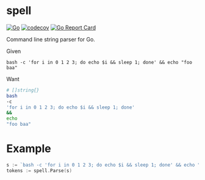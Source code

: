 # spell

[![Go](https://github.com/otiai10/spell/actions/workflows/go.yml/badge.svg)](https://github.com/otiai10/spell/actions/workflows/go.yml)
[![codecov](https://codecov.io/gh/otiai10/spell/branch/master/graph/badge.svg)](https://codecov.io/gh/otiai10/spell)
[![Go Report Card](https://goreportcard.com/badge/github.com/otiai10/spell)](https://goreportcard.com/report/github.com/otiai10/spell)

Command line string parser for Go.

Given

```
bash -c 'for i in 0 1 2 3; do echo $i && sleep 1; done' && echo "foo baa"
```

Want

```sh
# []string{}
bash
-c
'for i in 0 1 2 3; do echo $i && sleep 1; done'
&&
echo
"foo baa"
```

# Example

```go
s := `bash -c 'for i in 0 1 2 3; do echo $i && sleep 1; done' && echo "foo baa"`
tokens := spell.Parse(s)
```
